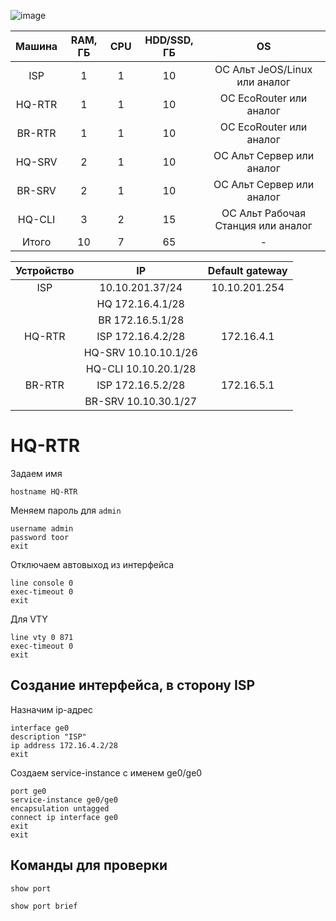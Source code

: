 ![image](https://github.com/user-attachments/assets/5e93864e-93db-42b9-ac98-494d5679c599)

| Машина | RAM, ГБ | CPU | HDD/SSD, ГБ | OS |
|:-:|:-:|:-:|:-:|:-:|
| ISP | 1 | 1 | 10 | ОС Альт JeOS/Linux или аналог |
| HQ-RTR | 1 | 1 | 10 | ОС EcoRouter или аналог |
| BR-RTR | 1 | 1 | 10 | ОС EcoRouter или аналог |
| HQ-SRV | 2 | 1 | 10 | ОС Альт Сервер или аналог |
| BR-SRV | 2 | 1 | 10 | ОС Альт Сервер или аналог |
| HQ-CLI | 3 | 2 | 15 | ОС Альт Рабочая Станция или аналог |
| Итого | 10 | 7 | 65 | - |

| Устройство | IP | Default gateway |
|:-:|:-:|:-:|
| ISP | 10.10.201.37/24 | 10.10.201.254 |
| | HQ 172.16.4.1/28 |  |
| | BR 172.16.5.1/28 |  |
|HQ-RTR|ISP 172.16.4.2/28|172.16.4.1|
| |HQ-SRV 10.10.10.1/26 | |
| |HQ-CLI 10.10.20.1/28 | |
|BR-RTR|ISP 172.16.5.2/28|172.16.5.1|
| |BR-SRV 10.10.30.1/27 | |

# HQ-RTR
Задаем имя
```
hostname HQ-RTR
```
Меняем пароль для `admin`
```
username admin
password toor
exit
```
Отключаем автовыход из интерфейса
```
line console 0
exec-timeout 0
exit
```
Для VTY
```
line vty 0 871
exec-timeout 0
exit
```

## Создание интерфейса, в сторону ISP

Назначим ip-адрес
```
interface ge0
description "ISP"
ip address 172.16.4.2/28
exit
```

Создаем service-instance с именем ge0/ge0
```
port ge0
service-instance ge0/ge0
encapsulation untagged
connect ip interface ge0
exit
exit
```

## Команды для проверки
```
show port
```
```
show port brief
```
```

```

